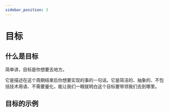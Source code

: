 ```yaml
---
sidebar_position: 3
---
```


# 目标

## 什么是目标

简单讲，目标是你想要去地方。

它是描述在这个周期结束后你想要实现的事的一句话。它是简洁的、抽象的、不包括技术用语、不需要量化，能让我们一眼就明白这个目标要带领我们去到哪里。

## 目标的示例
